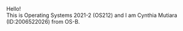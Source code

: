 Hello!  
This is Operating Systems 2021-2 (OS212) and I am Cynthia Mutiara (ID:2006522026) from OS-B.